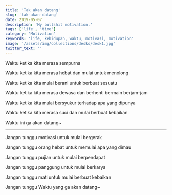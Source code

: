 ```yaml
---
title: 'Tak akan datang'
slug: 'tak-akan-datang'
date: 2019-05-07
description: 'My bullshit motivation.'
tags: ['life', 'time']
category: 'Motivation'
keywords: 'life, kehidupan, waktu, motivasi, motivation'
image: '/assets/img/collections/desks/desk1.jpg'
twitter_text: ''
---
```


Waktu ketika kita merasa sempurna

Waktu ketika kita merasa hebat dan mulai untuk menolong

Waktu ketika kita mulai berani untuk berbuat sesuatu

Waktu ketika kita merasa dewasa dan berhenti bermain berjam-jam

Waktu ketika kita mulai bersyukur terhadap apa yang dipunya

Waktu ketika kita merasa suci dan mulai berbuat kebaikan

Waktu ini ga akan datang~

---

Jangan tunggu motivasi untuk mulai bergerak

Jangan tunggu orang hebat untuk memulai apa yang dimau

Jangan tunggu pujian untuk mulai berpendapat

Jangan tunggu panggung untuk mulai berkarya

Jangan tunggu mati untuk mulai berbuat kebaikan

Jangan tunggu Waktu yang ga akan datang~

